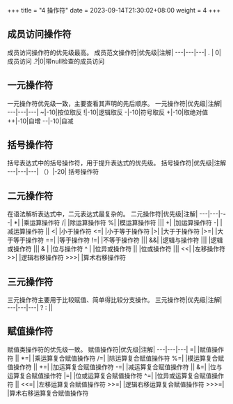 +++
title = "4 操作符"
date = 2023-09-14T21:30:02+08:00
weight = 4
+++

## 成员访问操作符
成员访问操作符的优先级最高。
成员范文操作符|优先级|注解|
---|---|---|
. | 0|成员访问
.?|0|带null检查的成员访问

## 一元操作符
一元操作符优先级一致，主要查看其声明的先后顺序。
一元操作符|优先级|注解|
---|---|---|
~|-10|按位取反
!|-10|逻辑取反
-|-10|符号取反
+|-10|取绝对值
++|-10|自增
\-\-|-10|自减

## 括号操作符
括号表达式中的括号操作符，用于提升表达式的优先级。
括号操作符|优先级|注解
---|---|---|
（）|-20| 括号操作符

## 二元操作符
在语法解析表达式中，二元表达式最复杂的。
二元操作符|优先级|注解|
---|---|---|
*| |乘运算操作符
/| |除运算操作符
%| |模运算操作符
|||
+| |加运算操作符
-| |减运算操作符
||
<| |小于操作符
<=| |小于等于操作符
|>| |大于于操作符
|>=| |大于等于操作符
==| |等于操作符
!=| |不等于操作符
|||
&&| |逻辑与操作符
\|\|| |逻辑或操作符
|||
& | |位与操作符
^ | |位异或操作符
\|| |位或操作符
|||
\<\<| |左移操作符
\>\>| |逻辑右移操作符
\>\>\>| |算术右移操作符

## 三元操作符
三元操作符主要用于比较赋值、简单得比较分支操作。
三元操作符|优先级|注解|
---|---|---|
? : ||

## 赋值操作符
赋值类操作符的优先级一致。
赋值操作符|优先级|注解|
---|---|---|
=| |赋值操作符
||
*=| |乘运算复合赋值操作符
/=| |除运算复合赋值操作符
%=| |模运算复合赋值操作符
||
+=| |加运算复合赋值操作符
-=| |减运算复合赋值操作符
||
&=| |位与运算复合赋值操作符
|=| |位或运算复合赋值操作符
^=| |位异或运算复合赋值操作符
||
\<\<=| |左移运算复合赋值操作符
\>\>=| |逻辑右移运算复合赋值操作符
\>\>\>=| |算术右移运算复合赋值操作符

